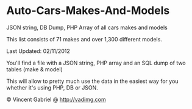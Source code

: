 Auto-Cars-Makes-And-Models
==========================

JSON string, DB Dump, PHP Array of all cars makes and models

This list consists of 71 makes and over 1,300 different models.

Last Updated: 02/11/2012

You'll find a file with a JSON string, PHP array and an SQL dump of two tables (make & model)

This will allow to pretty much use the data in the easiest way for you whether it's using PHP, DB or JSON.

&copy; Vincent Gabriel @ http://vadimg.com 